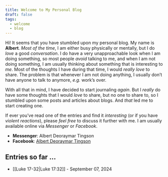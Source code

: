 ```yaml
---
title: Welcome to My Personal Blog
draft: false
tags:
  - welcome
  - blog
---
```

Hi! It seems that you have stumbled upon my personal blog. My name is **Albert**. *Most of the time*, I am either busy physically or mentally, but I do *love* a good *conversation*. I do have a very unapproachable look when I am doing something, so most people *avoid* talking to me, and when I am not doing something, I am usually thinking about something that is interesting to *me*. Most of the thoughts I have during that time, I would *really love* to share. The problem is that whenever I am not doing anything, I usually don’t have anyone to talk to anymore, *e.g.* work’s over.

With all that in mind, I have decided to start journaling *again*. But I *really* do have some thoughts that I would *love* to share, but no one to share to, so I stumbled upon some posts and articles about blogs. And *that* led me to start creating one.

If ever you’ve read one of the entries and find it *interesting* (or if you have *violent reactions*), please *feel free* to discuss it further with me. I am usually available online via *Messenger* or *Facebook*.

- **Messenger**: Albert Deoraymar Tingson
- **Facebook**: [Albert Deoraymar Tingson](https://www.facebook.com/profile.php?id=100034452203742)

## Entries so far …

- [[Luke 17-32|Luke 17:32]] - September 07, 2024